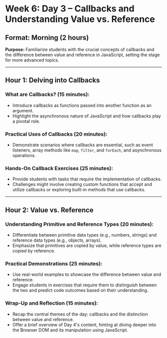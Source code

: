 # Week 6: Day 3 – Callbacks and Understanding Value vs. Reference

## Format: Morning (2 hours)

**Purpose:** Familiarize students with the crucial concepts of callbacks and the difference between value and reference in JavaScript, setting the stage for more advanced topics.

---

## Hour 1: Delving into Callbacks

### What are Callbacks? (15 minutes):

- Introduce callbacks as functions passed into another function as an argument.
- Highlight the asynchronous nature of JavaScript and how callbacks play a pivotal role.

### Practical Uses of Callbacks (20 minutes):

- Demonstrate scenarios where callbacks are essential, such as event listeners, array methods like `map`, `filter`, and `forEach`, and asynchronous operations.

### Hands-On Callback Exercises (25 minutes):

- Provide students with tasks that require the implementation of callbacks.
- Challenges might involve creating custom functions that accept and utilize callbacks or exploring built-in methods that use callbacks.

---

## Hour 2: Value vs. Reference

### Understanding Primitive and Reference Types (20 minutes):

- Differentiate between primitive data types (e.g., numbers, strings) and reference data types (e.g., objects, arrays).
- Emphasize that primitives are copied by value, while reference types are copied by reference.

### Practical Demonstrations (25 minutes):

- Use real-world examples to showcase the difference between value and reference.
- Engage students in exercises that require them to distinguish between the two and predict code outcomes based on their understanding.

### Wrap-Up and Reflection (15 minutes):

- Recap the central themes of the day: callbacks and the distinction between value and reference.
- Offer a brief overview of Day 4's content, hinting at diving deeper into the Browser DOM and its manipulation using JavaScript.
